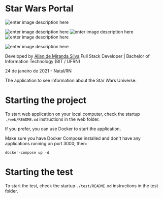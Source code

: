 # Star Wars Portal

![enter image description here](https://img.shields.io/badge/version-v0.4.0-blue) 

![enter image description here](https://img.shields.io/badge/build-passing-brightgreen) ![enter image description here](https://img.shields.io/badge/docs-100%25-brightgreen) ![enter image description here](https://img.shields.io/badge/license-Apache2.0-brightgreen) 

![enter image description here](https://img.shields.io/badge/react-v17.0.1-green)

Developed by [Allan de Miranda Silva](https://www.linkedin.com/in/allandemiranda/) Full Stack Developer | Bachelor of Information Technology (BIT / UFRN)

24 de janeiro de 2021 - Natal/RN

The application to see information about the Star Wars Universe.

# Starting the project

To start web application on your local computer, check the startup ``./web/README.md`` instructions in the web folder.

If you prefer, you can use Docker to start the application.

Make sure you have Docker Compose installed and don't have any applications running on port 3000, then:

```
docker-compose up -d
```

# Starting the test

To start the test, check the startup ``./test/README.md`` instructions in the test folder.
